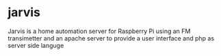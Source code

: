 # jarvis
Jarvis is a home automation server for Raspberry Pi using an FM transimetter and an apache server to provide a user interface and php as server side languge
